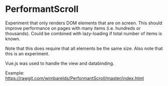 # PerformantScroll
Experiment that only renders DOM elements that are on screen. This should improve performance on pages with many items (i.e. hundreds or thousands). Could be combined with lazy-loading if total number of items is known.

Note that this does require that all elements be the same size.
Also note that this is an experiment.

Vue.js was used to handle the view and databinding.

Example: https://rawgit.com/wimbarelds/PerformantScroll/master/index.html
